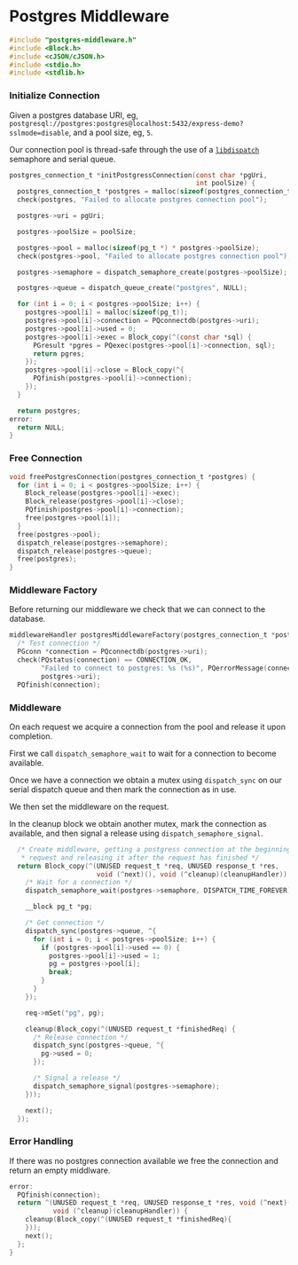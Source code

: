 # Postgres Middleware

```c
#include "postgres-middleware.h"
#include <Block.h>
#include <cJSON/cJSON.h>
#include <stdio.h>
#include <stdlib.h>
```

### Initialize Connection

Given a postgres database URI, eg, `postgresql://postgres:postgres@localhost:5432/express-demo?sslmode=disable`, and a pool size, eg, `5`.

Our connection pool is thread-safe through the use of a [`libdispatch`](https://apple.github.io/swift-corelibs-libdispatch/tutorial/) semaphore and serial queue.

```c
postgres_connection_t *initPostgressConnection(const char *pgUri,
                                               int poolSize) {
  postgres_connection_t *postgres = malloc(sizeof(postgres_connection_t));
  check(postgres, "Failed to allocate postgres connection pool");

  postgres->uri = pgUri;

  postgres->poolSize = poolSize;

  postgres->pool = malloc(sizeof(pg_t *) * postgres->poolSize);
  check(postgres->pool, "Failed to allocate postgres connection pool");

  postgres->semaphore = dispatch_semaphore_create(postgres->poolSize);

  postgres->queue = dispatch_queue_create("postgres", NULL);

  for (int i = 0; i < postgres->poolSize; i++) {
    postgres->pool[i] = malloc(sizeof(pg_t));
    postgres->pool[i]->connection = PQconnectdb(postgres->uri);
    postgres->pool[i]->used = 0;
    postgres->pool[i]->exec = Block_copy(^(const char *sql) {
      PGresult *pgres = PQexec(postgres->pool[i]->connection, sql);
      return pgres;
    });
    postgres->pool[i]->close = Block_copy(^{
      PQfinish(postgres->pool[i]->connection);
    });
  }

  return postgres;
error:
  return NULL;
}
```

### Free Connection

```c
void freePostgresConnection(postgres_connection_t *postgres) {
  for (int i = 0; i < postgres->poolSize; i++) {
    Block_release(postgres->pool[i]->exec);
    Block_release(postgres->pool[i]->close);
    PQfinish(postgres->pool[i]->connection);
    free(postgres->pool[i]);
  }
  free(postgres->pool);
  dispatch_release(postgres->semaphore);
  dispatch_release(postgres->queue);
  free(postgres);
}
```

### Middleware Factory

Before returning our middleware we check that we can connect to the database.

```c
middlewareHandler postgresMiddlewareFactory(postgres_connection_t *postgres) {
  /* Test connection */
  PGconn *connection = PQconnectdb(postgres->uri);
  check(PQstatus(connection) == CONNECTION_OK,
        "Failed to connect to postgres: %s (%s)", PQerrorMessage(connection),
        postgres->uri);
  PQfinish(connection);
```

### Middleware

On each request we acquire a connection from the pool and release it upon completion.

First we call `dispatch_semaphore_wait` to wait for a connection to become available.

Once we have a connection we obtain a mutex using `dispatch_sync` on our serial dispatch queue and then mark the connection as in use.

We then set the middleware on the request.

In the cleanup block we obtain another mutex, mark the connection as available, and then signal a release using `dispatch_semaphore_signal`.

```c
  /* Create middleware, getting a postgress connection at the beginning of every
   * request and releasing it after the request has finished */
  return Block_copy(^(UNUSED request_t *req, UNUSED response_t *res,
                      void (^next)(), void (^cleanup)(cleanupHandler)) {
    /* Wait for a connection */
    dispatch_semaphore_wait(postgres->semaphore, DISPATCH_TIME_FOREVER);

    __block pg_t *pg;

    /* Get connection */
    dispatch_sync(postgres->queue, ^{
      for (int i = 0; i < postgres->poolSize; i++) {
        if (postgres->pool[i]->used == 0) {
          postgres->pool[i]->used = 1;
          pg = postgres->pool[i];
          break;
        }
      }
    });

    req->mSet("pg", pg);

    cleanup(Block_copy(^(UNUSED request_t *finishedReq) {
      /* Release connection */
      dispatch_sync(postgres->queue, ^{
        pg->used = 0;
      });

      /* Signal a release */
      dispatch_semaphore_signal(postgres->semaphore);
    }));

    next();
  });
```

### Error Handling

If there was no postgres connection available we free the connection and return an empty middlware.

```c
error:
  PQfinish(connection);
  return ^(UNUSED request_t *req, UNUSED response_t *res, void (^next)(),
           void (^cleanup)(cleanupHandler)) {
    cleanup(Block_copy(^(UNUSED request_t *finishedReq){
    }));
    next();
  };
}
```
